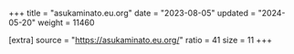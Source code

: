 +++
title = "asukaminato.eu.org"
date = "2023-08-05"
updated = "2024-05-20"
weight = 11460

[extra]
source = "https://asukaminato.eu.org/"
ratio = 41
size = 11
+++
